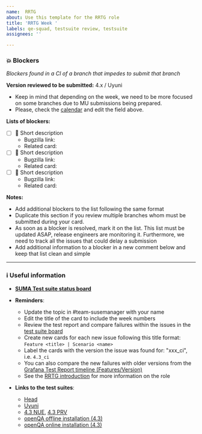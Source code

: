 ```yaml
---
name:  RRTG
about: Use this template for the RRTG role
title: 'RRTG Week '
labels: qe-squad, testsuite review, testsuite
assignees: ''

---
```


### 💥 Blockers

*Blockers found in a CI of a branch that impedes to submit that branch*

**Version reviewed to be submitted:** 4.x / Uyuni
  - Keep in mind that depending on the week, we need to be more focused on some branches due to MU submissions being prepared.
  - Please, check the [calendar](https://confluence.suse.com/display/SUSEMANAGER/Release+calendar) and edit the field above.

**Lists of blockers:**

- [ ] 🛑 Short description
  - Bugzilla link:
  - Related card:
- [ ] 🛑 Short description
  - Bugzilla link:
  - Related card:
- [ ] 🛑 Short description
  - Bugzilla link:
  - Related card:

**Notes:**

- Add additional blockers to the list following the same format
- Duplicate this section if you review multiple branches whom must be submitted during your card.
- As soon as a blocker is resolved, mark it on the list. This list must be updated ASAP, release engineers are monitoring it. Furthermore, we need to track all the issues that could delay a submission
- Add additional information to a blocker in a new comment below and keep that list clean and simple

---

### ℹ️ Useful information

- **[SUMA Test suite status board](https://github.com/orgs/SUSE/projects/23/views/3)**

- **Reminders**:
  - Update the topic in #team-susemanager with your name
  - Edit the title of the card to include the week numbers
  - Review the test report and compare failures within the issues in the [test suite board](https://github.com/orgs/SUSE/projects/23/views/3)
  - Create new cards for each new issue following this title format: `Feature <title> | Scenario <name>`
  - Label the cards with the version the issue was found for: "xxx_ci", i.e. `4.3_ci`
  - You can also compare the new failures with older versions from the [Grafana Test Report timeline (Features/Version)](http://grafana.mgr.suse.de/d/GreziyMMk/testsuites-wip-time-perspective?orgId=1&from=now-3d&to=now)
  - See the [RRTG introduction](https://confluence.suse.com/display/SUSEMANAGER/The+Round+Robin+Testsuite+Geeko) for more information on the role

- **Links to the test suites**:
  - [Head](https://ci.suse.de/view/Manager/view/Manager-Head/job/manager-Head-dev-acceptance-tests-NUE/)
  - [Uyuni](https://ci.suse.de/view/Manager/view/Uyuni/job/uyuni-master-dev-acceptance-tests-NUE/)
  - [4.3 NUE](https://ci.suse.de/view/Manager/view/Manager-4.3/job/manager-4.3-dev-acceptance-tests-NUE/), [4.3 PRV](https://ci.suse.de/view/Manager/view/Manager-4.3/job/manager-4.3-dev-acceptance-tests-PRV/)
  - [openQA offline installation (4.3)](https://ci.suse.de/view/Manager/view/Manager-qe/job/manager-4.3-qe-openqa-offline-installation/)
  - [openQA online installation (4.3)](https://ci.suse.de/view/Manager/view/Manager-qe/job/manager-4.3-qe-openqa-installation-online/)
